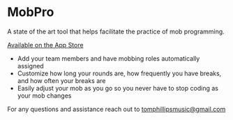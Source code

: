 # MobPro

A state of the art tool that helps facilitate the practice of mob programming.

[Available on the App Store](https://apps.apple.com/us/app/mobpro/id1633887654)

- Add your team members and have mobbing roles automatically assigned
- Customize how long your rounds are, how frequently you have breaks, and how often your breaks are
- Easily adjust your mob as you go so you never have to stop coding as your mob changes

For any questions and assistance reach out to tomphillipsmusic@gmail.com
